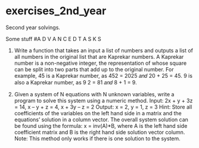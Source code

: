 # exercises_2nd_year
Second year solvings.



Some stuff
#A D V A N C E D T A S K S

1. Write a function that takes an input a list of numbers and outputs a list of all numbers in the original
list that are Kaprekar numbers. A Kaprekar number is a non-negative integer, the representation of
whose square can be split into two parts that add up to the original number. For example, 45 is a
Kaprekar number, as 452 = 2025 𝑎𝑛𝑑 20 + 25 = 45. 9 is also a Kaprekar number, as 9
2 =
81 𝑎𝑛𝑑 8 + 1 = 9.

2. Given a system of N equations with N unknown variables, write a program to solve this system using a
numeric method. Input: 2x + y + 3z = 14, x – y + z = 4, x + 3y – z = 2 Output: x = 2, y = 1, z = 3
Hint: Store all coefficients of the variables on the left hand side in a matrix and the equations’ solution in a
column vector. The overall system solution can be found using the formula: x = inv(A)*B, where A is the left
hand side coefficient matrix and B is the right hand side solution vector column. Note: This method only
works if there is one solution to the system.